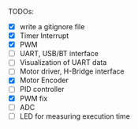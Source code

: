 TODOs:

- [x] write a gitignore file
- [x] Timer Interrupt
- [x] PWM
- [ ] UART, USB/BT interface
- [ ] Visualization of UART data
- [ ] Motor driver, H-Bridge interface
- [x] Motor Encoder 
- [ ] PID controller
- [x] PWM fix
- [ ] ADC
- [ ] LED for measuring execution time
